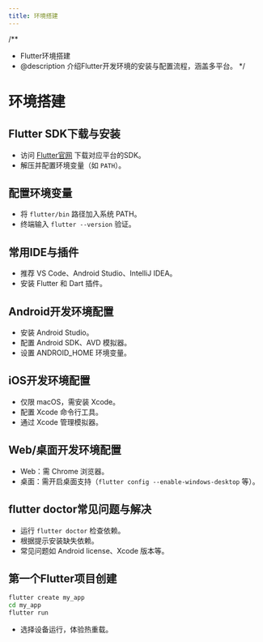 ```yaml
---
title: 环境搭建
---
```


/**
 * Flutter环境搭建
 * @description 介绍Flutter开发环境的安装与配置流程，涵盖多平台。
 */

# 环境搭建

## Flutter SDK下载与安装
- 访问 [Flutter官网](https://flutter.dev/) 下载对应平台的SDK。
- 解压并配置环境变量（如 `PATH`）。

## 配置环境变量
- 将 `flutter/bin` 路径加入系统 PATH。
- 终端输入 `flutter --version` 验证。

## 常用IDE与插件
- 推荐 VS Code、Android Studio、IntelliJ IDEA。
- 安装 Flutter 和 Dart 插件。

## Android开发环境配置
- 安装 Android Studio。
- 配置 Android SDK、AVD 模拟器。
- 设置 ANDROID_HOME 环境变量。

## iOS开发环境配置
- 仅限 macOS，需安装 Xcode。
- 配置 Xcode 命令行工具。
- 通过 Xcode 管理模拟器。

## Web/桌面开发环境配置
- Web：需 Chrome 浏览器。
- 桌面：需开启桌面支持（`flutter config --enable-windows-desktop` 等）。

## flutter doctor常见问题与解决
- 运行 `flutter doctor` 检查依赖。
- 根据提示安装缺失依赖。
- 常见问题如 Android license、Xcode 版本等。

## 第一个Flutter项目创建
```bash
flutter create my_app
cd my_app
flutter run
```
- 选择设备运行，体验热重载。 
